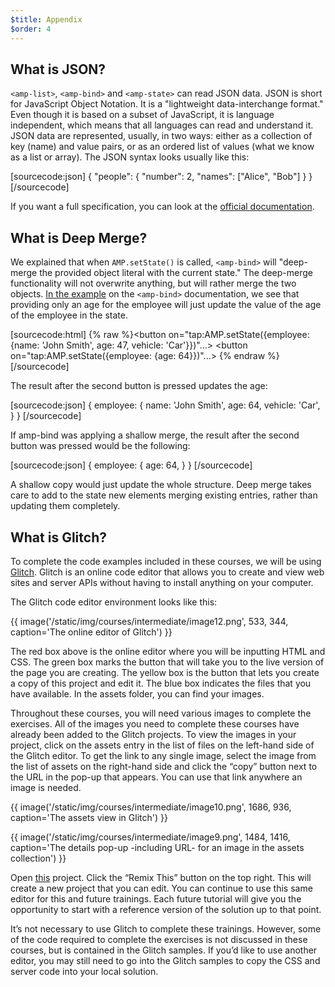 ```yaml
---
$title: Appendix
$order: 4
---
```


## What is JSON?

`<amp-list>`, `<amp-bind>` and `<amp-state>` can read JSON data. JSON is short for JavaScript Object Notation. It is a "lightweight data-interchange format."  Even though it is based on a subset of JavaScript, it is language independent, which means that all languages can read and understand it. JSON data are represented, usually, in two ways: either as a collection of key (name) and value pairs, or as an ordered list of values (what we know as a list or array). The JSON syntax looks usually like this:

[sourcecode:json]
{
    "people": {
        "number": 2,
        "names": ["Alice", "Bob"]
    }
}
[/sourcecode]

If you want a full specification, you can look at the [official documentation](https://www.json.org/).

## What is Deep Merge?

We explained that when `AMP.setState()` is called, `<amp-bind>` will "deep-merge the provided object literal with the current state." The deep-merge functionality will not overwrite anything, but will rather merge the two objects. [In the example](../../../documentation/components/reference/amp-bind.md#deep-merge-with-ampsetstate) on the `<amp-bind>` documentation, we see that providing only an age for the employee will just update the value of the age of the employee in the state.

[sourcecode:html]
{% raw %}<button on="tap:AMP.setState({employee: {name: 'John Smith', age: 47, vehicle: 'Car'}})"...></button>
<button on="tap:AMP.setState({employee: {age: 64}})"...></button>
{% endraw %}[/sourcecode]

The result after the second button is pressed updates the age:

[sourcecode:json]
{
    employee: {
        name: 'John Smith',
        age: 64,
        vehicle: 'Car',
    }
}
[/sourcecode]

If amp-bind was applying a shallow merge, the result after the second button was pressed would be the following:

[sourcecode:json]
{
    employee: {
        age: 64,
    }
}
[/sourcecode]

A shallow copy would just update the whole structure. Deep merge takes care to add to the state new elements merging existing entries, rather than updating them completely.

## What is Glitch?

To complete the code examples included in these courses, we will be using [Glitch](https://glitch.com/). Glitch is an online code editor that allows you to create and view web sites and server APIs without having to install anything on your computer.

The Glitch code editor environment looks like this:

{{ image('/static/img/courses/intermediate/image12.png', 533, 344, caption='The online editor of Glitch') }}

The red box above is the online editor where you will be inputting HTML and CSS. The green box marks the button that will take you to the live version of the page you are creating. The yellow box is the button that lets you create a copy of this project and edit it. The blue box indicates the files that you have available. In the assets folder, you can find your images.

Throughout these courses, you will need various images to complete the exercises. All of the images you need to complete these courses have already been added to the Glitch projects. To view the images in your project, click on the assets entry in the list of files on the left-hand side of the Glitch editor. To get the link to any single image, select the image from the list of assets on the right-hand side and click the “copy” button next to the URL in the pop-up that appears. You can use that link anywhere an image is needed.

{{ image('/static/img/courses/intermediate/image10.png', 1686, 936, caption='The assets view in Glitch') }}

{{ image('/static/img/courses/intermediate/image9.png', 1484, 1416, caption='The details pop-up -including URL- for an image in the assets collection') }}

Open [this](https://glitch.com/edit/#!/enshrined-eyebrow) project. Click the “Remix This” button on the top right. This will create a new project that you can edit. You can continue to use this same editor for this and future trainings. Each future tutorial will give you the opportunity to start with a reference version of the solution up to that point.

It’s not necessary to use Glitch to complete these trainings. However, some of the code required to complete the exercises is not discussed in these courses, but is contained in the Glitch samples. If you’d like to use another editor, you may still need to go into the Glitch samples to copy the CSS and server code into your local solution.

